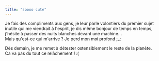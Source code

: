 ```yaml
---
title: "soooo cute"
---
```


Je fais des compliments aux gens, je leur parle volontiers du premier sujet
inutile qui me viendrait à l'esprit, je dis même bonjour de temps en temps,
j'hésite à passer des nuits blanches devant une machine...  
Mais qu'est-ce qui m'arrive ? Je perd mon moi profond ;_;

Dès demain, je me remet à détester ostensiblement le reste de la planète. Ca
va pas du tout ce relâchement ! :(

